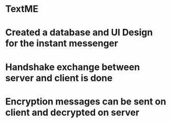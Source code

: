 # TextME
# Created a database and UI Design for the instant messenger
# Handshake exchange between server and client is done
# Encryption messages can be sent on client and decrypted on server
